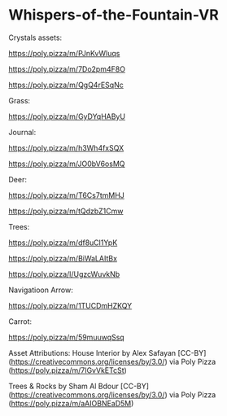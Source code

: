 # Whispers-of-the-Fountain-VR
 
Crystals assets:

https://poly.pizza/m/PJnKvWluqs

https://poly.pizza/m/7Do2pm4F8O

https://poly.pizza/m/QgQ4rESqNc

Grass:

https://poly.pizza/m/GyDYqHAByU

Journal:

https://poly.pizza/m/h3Wh4fxSQX

https://poly.pizza/m/JO0bV6osMQ

Deer:

https://poly.pizza/m/T6Cs7tmMHJ

https://poly.pizza/m/tQdzbZ1Cmw

Trees:

https://poly.pizza/m/df8uCl1YpK

https://poly.pizza/m/BiWaLAItBx

https://poly.pizza/l/UgzcWuvkNb

Navigatioon Arrow:

https://poly.pizza/m/1TUCDmHZKQY

Carrot:

https://poly.pizza/m/59muuwqSsq


Asset Attributions:
House Interior by Alex Safayan [CC-BY] (https://creativecommons.org/licenses/by/3.0/) via Poly Pizza (https://poly.pizza/m/7IGvVkETcSt)

Trees & Rocks by Sham Al Bdour [CC-BY] (https://creativecommons.org/licenses/by/3.0/) via Poly Pizza (https://poly.pizza/m/aAIOBNEaD5M)